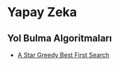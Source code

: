 # Yapay Zeka
## Yol Bulma Algoritmaları

* [A Star Greedy Best First Search](https://github.com/mzuvin/yapayzeka/tree/master/A%20Star%20%26%20Greedy%20Best%20First%20Search%20Romanya "A Star Greedy Best First Search")

